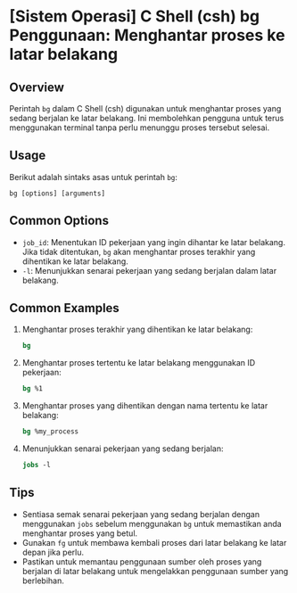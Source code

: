# [Sistem Operasi] C Shell (csh) bg Penggunaan: Menghantar proses ke latar belakang

## Overview
Perintah `bg` dalam C Shell (csh) digunakan untuk menghantar proses yang sedang berjalan ke latar belakang. Ini membolehkan pengguna untuk terus menggunakan terminal tanpa perlu menunggu proses tersebut selesai.

## Usage
Berikut adalah sintaks asas untuk perintah `bg`:

```
bg [options] [arguments]
```

## Common Options
- `job_id`: Menentukan ID pekerjaan yang ingin dihantar ke latar belakang. Jika tidak ditentukan, `bg` akan menghantar proses terakhir yang dihentikan ke latar belakang.
- `-l`: Menunjukkan senarai pekerjaan yang sedang berjalan dalam latar belakang.

## Common Examples
1. Menghantar proses terakhir yang dihentikan ke latar belakang:
   ```csh
   bg
   ```

2. Menghantar proses tertentu ke latar belakang menggunakan ID pekerjaan:
   ```csh
   bg %1
   ```

3. Menghantar proses yang dihentikan dengan nama tertentu ke latar belakang:
   ```csh
   bg %my_process
   ```

4. Menunjukkan senarai pekerjaan yang sedang berjalan:
   ```csh
   jobs -l
   ```

## Tips
- Sentiasa semak senarai pekerjaan yang sedang berjalan dengan menggunakan `jobs` sebelum menggunakan `bg` untuk memastikan anda menghantar proses yang betul.
- Gunakan `fg` untuk membawa kembali proses dari latar belakang ke latar depan jika perlu.
- Pastikan untuk memantau penggunaan sumber oleh proses yang berjalan di latar belakang untuk mengelakkan penggunaan sumber yang berlebihan.
